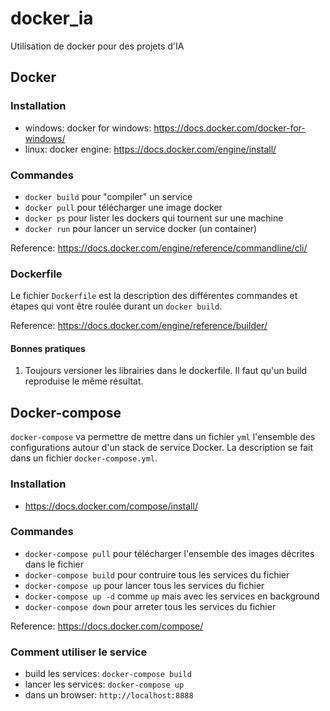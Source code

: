 # docker_ia
Utilisation de docker pour des projets d'IA

## Docker

### Installation
* windows: docker for windows: https://docs.docker.com/docker-for-windows/
* linux: docker engine: https://docs.docker.com/engine/install/

### Commandes
* `docker build` pour "compiler" un service
* `docker pull` pour télécharger une image docker
* `docker ps` pour lister les dockers qui tournent sur une machine
* `docker run` pour lancer un service docker (un container)

Reference: https://docs.docker.com/engine/reference/commandline/cli/

### Dockerfile
Le fichier `Dockerfile` est la description des différentes commandes et étapes
qui vont être roulée durant un `docker build`.

Reference: https://docs.docker.com/engine/reference/builder/

#### Bonnes pratiques
1. Toujours versioner les librairies dans le dockerfile. Il faut qu'un build reproduise
le même résultat.

## Docker-compose
`docker-compose` va permettre de mettre dans un fichier `yml` l'ensemble des configurations
autour d'un stack de service Docker.
La description se fait dans un fichier `docker-compose.yml`.
 
### Installation
* https://docs.docker.com/compose/install/

### Commandes
* `docker-compose pull` pour télécharger l'ensemble des images décrites dans le fichier
* `docker-compose build` pour contruire tous les services du fichier
* `docker-compose up` pour lancer tous les services du fichier
* `docker-compose up -d` comme `up` mais avec les services en background
* `docker-compose down` pour arreter tous les services du fichier

Reference: https://docs.docker.com/compose/

### Comment utiliser le service
* build les services: `docker-compose build`
* lancer les services: `docker-compose up`
* dans un browser: `http://localhost:8888`
